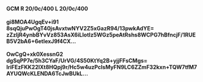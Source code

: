 #### GCM R 20/0c/400 L 20/0c/400
**gi8MOA4UgqEv+i91**<br/>**8sqQjuPwOgT40jsAvxtwNYV2Z5xGazR94/13pwkAdYE=**<br/>**zZzIjR4ynbBYvVz853AsX6iLIotIz5WGz5peAtRshs8WCPG7hBfncjF/1RUEB5V2bA6+6etIexJ9f4CX...**<br/><br/>
**OwCgQ+xk0XessnG2**<br/>**dgSqPP7e/5h3CYaF/UrVG/4S50KtYq2B+yjjFFsCMgs=**<br/>**IriFEzFKK22lXt8HQpj9r/Hc5w4uzPclsMyFN9LC6ZZmF32kxn+TQW7tfM7AYUQWcKLENDA6TcJwBUkL...**